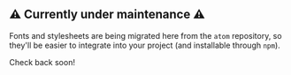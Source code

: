 ## :warning: Currently under maintenance :warning:

Fonts and stylesheets are being migrated here from the `atom` repository,
so they'll be easier to integrate into your project (and installable through `npm`).

Check back soon!
